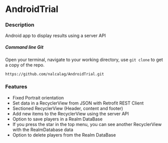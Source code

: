 # AndroidTrial

### Description
Android app to display results using a server API

##### Command line Git
Open your terminal, navigate to your working directory, use `git clone` to get a copy of the repo.

```
https://github.com/nalcalag/AndroidTrial.git
```

### Features
* Fixed Portrait orientation
* Set data in a RecyclerView from JSON with Retrofit REST Client
* Sectioned RecyclerView (Header, content and footer)
* Add new items to the RecyclerView using the server API
* Option to save players in a Realm DataBase
* If you press the star in the top menu, you can see another RecyclerView with the RealmDatabase data
* Option to delete players from the Realm DataBase
